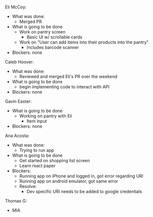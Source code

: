 Eli McCoy:
- What was done:
  - Merged PR
- What is going to be done
  - Work on pantry screen
    - Basic UI w/ scrollable cards
  - Work on "User can add items into their products into the pantry"
    - Includes barcode scanner
- Blockers: none

Caleb Hoover:
- What was done:
  - Reviewed and merged Eli's PR over the weekend
- What is going to be done
  - begin implementing code to interact with API
- Blockers: none

Gavin Easter:
- What is going to be done
  - Working on pantry with Eli
    - Item input
- Blockers: none

Ana Acosta:
- What was done:
  - Trying to run app
- What is going to be done
  - Get started on shopping list screen
  - Learn react paper
- Blockers:
  - Running app on iPhone and logged in, got error regarding URI
  - Running app on android emulator, got same error
  - Resolve:
    - Dev specific URI needs to be added to google credentials

Thomas G:
- MIA
